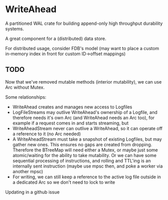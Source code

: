 # WriteAhead

A partitioned WAL crate for building append-only high throughput durability systems.

A great component for a (distributed) data store.

For distributed usage, consider FDB's model (may want to place a custom in-memory index in front for custom ID->offset mappings)


## TODO

Now that we've removed mutable methods (interior mutability), we can use Arc without Mutex.

Some relationships:
- WriteAhead creates and manages new access to Logfiles
- LogFileStreams may outlive WriteAhead's ownership of a Logfile, and therefore needs it's own Arc (and WriteAhead needs an Arc too), for example if a request comes in and starts streaming, but 
- WriteAheadStream never can outlive a WriteAhead, so it can operate off a reference to it (no Arc needed)
- A WriteAheadStream must take a snapshot of existing Logfiles, but may gather new ones. This ensures no gaps are created from dropping. Therefore the BTreeMap will need either a Mutex, or maybe just some atomic/waiting for the ability to take mutability. Or we can have some sequential processing of instructions, and rolling and TTL'ing is an internally sent instruction (maybe use mpsc then, and poke a worker via another mpsc)
- For writing, we can still keep a reference to the active log file outside in a dedicated Arc so we don't need to lock to write

Updating in a github issue
